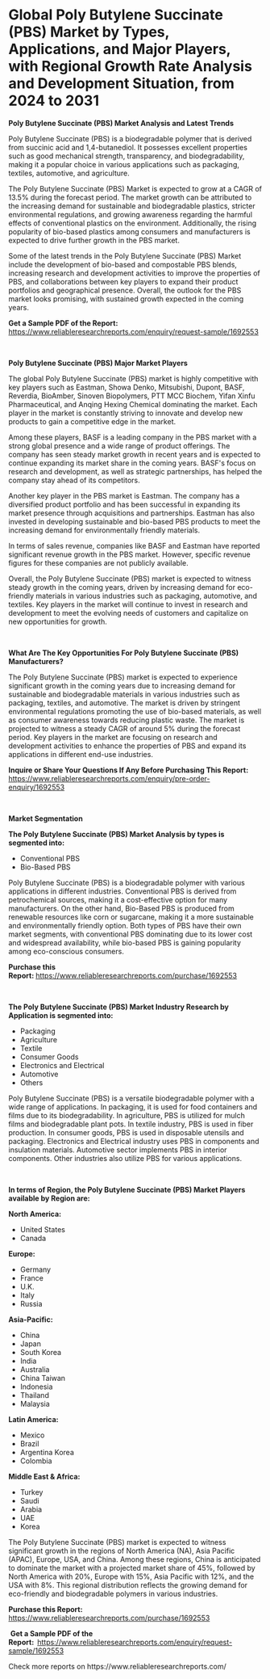 <p><h1>Global Poly Butylene Succinate (PBS) Market by Types, Applications, and Major Players, with Regional Growth Rate Analysis and Development Situation, from 2024 to 2031</h1></p><p><strong>Poly Butylene Succinate (PBS) Market Analysis and Latest Trends</strong></p>
<p><p>Poly Butylene Succinate (PBS) is a biodegradable polymer that is derived from succinic acid and 1,4-butanediol. It possesses excellent properties such as good mechanical strength, transparency, and biodegradability, making it a popular choice in various applications such as packaging, textiles, automotive, and agriculture.</p><p>The Poly Butylene Succinate (PBS) Market is expected to grow at a CAGR of 13.5% during the forecast period. The market growth can be attributed to the increasing demand for sustainable and biodegradable plastics, stricter environmental regulations, and growing awareness regarding the harmful effects of conventional plastics on the environment. Additionally, the rising popularity of bio-based plastics among consumers and manufacturers is expected to drive further growth in the PBS market.</p><p>Some of the latest trends in the Poly Butylene Succinate (PBS) Market include the development of bio-based and compostable PBS blends, increasing research and development activities to improve the properties of PBS, and collaborations between key players to expand their product portfolios and geographical presence. Overall, the outlook for the PBS market looks promising, with sustained growth expected in the coming years.</p></p>
<p><strong>Get a Sample PDF of the Report:&nbsp;</strong> <a href="https://www.reliableresearchreports.com/enquiry/request-sample/1692553">https://www.reliableresearchreports.com/enquiry/request-sample/1692553</a></p>
<p>&nbsp;</p>
<p><strong>Poly Butylene Succinate (PBS) Major Market Players</strong></p>
<p><p>The global Poly Butylene Succinate (PBS) market is highly competitive with key players such as Eastman, Showa Denko, Mitsubishi, Dupont, BASF, Reverdia, BioAmber, Sinoven Biopolymers, PTT MCC Biochem, Yifan Xinfu Pharmaceutical, and Anqing Hexing Chemical dominating the market. Each player in the market is constantly striving to innovate and develop new products to gain a competitive edge in the market.</p><p>Among these players, BASF is a leading company in the PBS market with a strong global presence and a wide range of product offerings. The company has seen steady market growth in recent years and is expected to continue expanding its market share in the coming years. BASF's focus on research and development, as well as strategic partnerships, has helped the company stay ahead of its competitors.</p><p>Another key player in the PBS market is Eastman. The company has a diversified product portfolio and has been successful in expanding its market presence through acquisitions and partnerships. Eastman has also invested in developing sustainable and bio-based PBS products to meet the increasing demand for environmentally friendly materials.</p><p>In terms of sales revenue, companies like BASF and Eastman have reported significant revenue growth in the PBS market. However, specific revenue figures for these companies are not publicly available.</p><p>Overall, the Poly Butylene Succinate (PBS) market is expected to witness steady growth in the coming years, driven by increasing demand for eco-friendly materials in various industries such as packaging, automotive, and textiles. Key players in the market will continue to invest in research and development to meet the evolving needs of customers and capitalize on new opportunities for growth.</p></p>
<p>&nbsp;</p>
<p><strong>What Are The Key Opportunities For Poly Butylene Succinate (PBS) Manufacturers?</strong></p>
<p><p>The Poly Butylene Succinate (PBS) market is expected to experience significant growth in the coming years due to increasing demand for sustainable and biodegradable materials in various industries such as packaging, textiles, and automotive. The market is driven by stringent environmental regulations promoting the use of bio-based materials, as well as consumer awareness towards reducing plastic waste. The market is projected to witness a steady CAGR of around 5% during the forecast period. Key players in the market are focusing on research and development activities to enhance the properties of PBS and expand its applications in different end-use industries.</p></p>
<p><strong>Inquire or Share Your Questions If Any Before Purchasing This Report:</strong> <a href="https://www.reliableresearchreports.com/enquiry/pre-order-enquiry/1692553">https://www.reliableresearchreports.com/enquiry/pre-order-enquiry/1692553</a></p>
<p>&nbsp;</p>
<p><strong>Market Segmentation</strong></p>
<p><strong>The Poly Butylene Succinate (PBS) Market Analysis by types is segmented into:</strong></p>
<p><ul><li>Conventional PBS</li><li>Bio-Based PBS</li></ul></p>
<p><p>Poly Butylene Succinate (PBS) is a biodegradable polymer with various applications in different industries. Conventional PBS is derived from petrochemical sources, making it a cost-effective option for many manufacturers. On the other hand, Bio-Based PBS is produced from renewable resources like corn or sugarcane, making it a more sustainable and environmentally friendly option. Both types of PBS have their own market segments, with conventional PBS dominating due to its lower cost and widespread availability, while bio-based PBS is gaining popularity among eco-conscious consumers.</p></p>
<p><strong>Purchase this Report:&nbsp;</strong><a href="https://www.reliableresearchreports.com/purchase/1692553">https://www.reliableresearchreports.com/purchase/1692553</a></p>
<p>&nbsp;</p>
<p><strong>The Poly Butylene Succinate (PBS) Market Industry Research by Application is segmented into:</strong></p>
<p><ul><li>Packaging</li><li>Agriculture</li><li>Textile</li><li>Consumer Goods</li><li>Electronics and Electrical</li><li>Automotive</li><li>Others</li></ul></p>
<p><p>Poly Butylene Succinate (PBS) is a versatile biodegradable polymer with a wide range of applications. In packaging, it is used for food containers and films due to its biodegradability. In agriculture, PBS is utilized for mulch films and biodegradable plant pots. In textile industry, PBS is used in fiber production. In consumer goods, PBS is used in disposable utensils and packaging. Electronics and Electrical industry uses PBS in components and insulation materials. Automotive sector implements PBS in interior components. Other industries also utilize PBS for various applications.</p></p>
<p>&nbsp;</p>
<p><strong>In terms of Region, the Poly Butylene Succinate (PBS) Market Players available by Region are:</strong></p>
<p>
    <p> <strong> North America: </strong>
        <ul>
            <li>United States</li>
            <li>Canada</li>
        </ul>
        </p> 
    <p> <strong> Europe: </strong>
        <ul>
            <li>Germany</li>
            <li>France</li>
            <li>U.K.</li>
            <li>Italy</li>
            <li>Russia</li>
        </ul>
        </p> 
    <p> <strong> Asia-Pacific: </strong>
        <ul>
            <li>China</li>
            <li>Japan</li>
            <li>South Korea</li>
            <li>India</li>
            <li>Australia</li>
            <li>China Taiwan</li>
            <li>Indonesia</li>
            <li>Thailand</li>
            <li>Malaysia</li>
        </ul>
        </p> 
    <p> <strong> Latin America: </strong>
        <ul>
            <li>Mexico</li>
            <li>Brazil</li>
            <li>Argentina Korea</li>
            <li>Colombia</li>
        </ul>
        </p> 
    <p> <strong> Middle East & Africa: </strong>
        <ul>
            <li>Turkey</li>
            <li>Saudi</li>
            <li>Arabia</li>
            <li>UAE</li>
            <li>Korea</li>
        </ul>
    </p>
    </p>
<p><p>The Poly Butylene Succinate (PBS) market is expected to witness significant growth in the regions of North America (NA), Asia Pacific (APAC), Europe, USA, and China. Among these regions, China is anticipated to dominate the market with a projected market share of 45%, followed by North America with 20%, Europe with 15%, Asia Pacific with 12%, and the USA with 8%. This regional distribution reflects the growing demand for eco-friendly and biodegradable polymers in various industries.</p></p>
<p><strong>Purchase this Report: </strong><a href="https://www.reliableresearchreports.com/purchase/1692553">https://www.reliableresearchreports.com/purchase/1692553</a></p>
<p>&nbsp;<strong>Get a Sample PDF of the Report:&nbsp;&nbsp;</strong><a href="https://www.reliableresearchreports.com/enquiry/request-sample/1692553">https://www.reliableresearchreports.com/enquiry/request-sample/1692553</a></p>
<p><strong></strong></p>
<p>Check more reports on https://www.reliableresearchreports.com/</p>